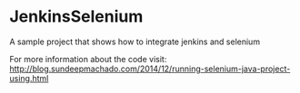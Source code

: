 JenkinsSelenium
===============

A sample project that shows how to integrate jenkins and selenium

For more information about the code visit: http://blog.sundeepmachado.com/2014/12/running-selenium-java-project-using.html
